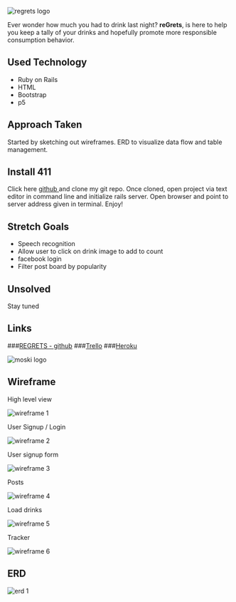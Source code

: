 ![regrets logo](https://github.com/timseo/GA_project2/blob/master/wireframe/regrets-logo-black.png?raw=true)




Ever wonder how much you had to drink last night?  **reGrets**, is here to help you keep a tally of your drinks and hopefully promote more responsible consumption behavior.




## Used Technology

* Ruby on Rails
* HTML
* Bootstrap
* p5

## Approach Taken
Started by sketching out wireframes.  ERD to visualize data flow and table management. 
## Install 411
Click here [github ](https://github.com/timseo/regrets "App Link") and clone my git repo.  Once cloned, open project via text editor in command line and initialize rails server.  Open browser and point to server address given in terminal.  Enjoy!

## Stretch Goals
* Speech recognition
* Allow user to click on drink image to add to count
* facebook login
* Filter post board by popularity 

## Unsolved
Stay tuned

## Links
###[REGRETS - github](https://github.com/timseo/regrets "App Link")
###[Trello](https://trello.com/b/PWvBrNRF "trello")
###[Heroku](https://regrets.herokuapp.com/ "heroku")

![moski logo](https://github.com/timseo/GA_project1/blob/master/images/moski-greyscale-logo.png?raw=true=10x10)

## Wireframe


High level view

![wireframe 1](https://github.com/timseo/GA_project2/blob/master/wireframe/Photo%20Feb%2022,%2010%2055%2030%20PM.jpg?raw=true)

User Signup / Login

![wireframe 2](https://github.com/timseo/GA_project2/blob/master/wireframe/Photo%20Feb%2022,%2010%2055%2048%20PM.jpg?raw=true)


User signup form

![wireframe 3](https://github.com/timseo/GA_project2/blob/master/wireframe/Photo%20Feb%2022,%2010%2055%2052%20PM.jpg?raw=true)


Posts

![wireframe 4](https://github.com/timseo/GA_project2/blob/master/wireframe/Photo%20Feb%2022,%2010%2055%2058%20PM.jpg?raw=true)


Load drinks

![wireframe 5](https://github.com/timseo/GA_project2/blob/master/wireframe/Photo%20Feb%2022,%2010%2056%2007%20PM.jpg?raw=true)


Tracker 

![wireframe 6](https://github.com/timseo/GA_project2/blob/master/wireframe/Photo%20Feb%2022,%2010%2056%2013%20PM.jpg?raw=true)

## ERD

![erd 1](https://github.com/timseo/GA_project2/blob/master/wireframe/DA%20BA%20%20ERD%20-%20Standard.jpeg?raw=true)
